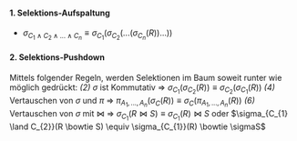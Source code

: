 #### 1. Selektions-Aufspaltung
- $\sigma_{C_{1}\land C_{2}\land ... \land C_{n}} \equiv \sigma_{C_{1}}(\sigma_{C_{2}}(...(\sigma_{C_{n}}(R))...))$    

#### 2. Selektions-Pushdown
Mittels folgender Regeln, werden Selektionen im Baum soweit runter wie möglich gedrückt:
*(2)* $\sigma$ ist Kommutativ $\Rightarrow$ $\sigma_{C_{1}}(\sigma_{C_{2}}(R)) \equiv \sigma_{C_{2}}(\sigma_{C_{1}}(R))$
*(4)* Vertauschen von $\sigma$ und $\pi$ $\Rightarrow$ $\pi_{A_{1},...,A_{n}}(\sigma_{C}(R)) \equiv \sigma_{C}(\pi_{A_{1},...,A_{n}}(R))$
*(6)* Vertauschen von $\sigma$ mit $\bowtie$ $\Rightarrow$ $\sigma_{C_{1}}(R \bowtie S) \equiv \sigma_{C_{1}}(R) \bowtie S$ oder $\sigma_{C_{1} \land C_{2}}(R \bowtie S) \equiv \sigma_{C_{1}}(R) \bowtie \sigmaS$ 